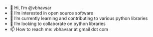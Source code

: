 - 👋 Hi, I’m @vbhavsar
- 👀 I’m interested in open source software
- 🌱 I’m currently learning and contributing to various python libraries
- 💞️ I’m looking to collaborate on python libraries
- 📫 How to reach me: vbhavsar at gmail dot com

<!---
vbhavsar/vbhavsar is a ✨ special ✨ repository because its `README.md` (this file) appears on your GitHub profile.
You can click the Preview link to take a look at your changes.
--->
